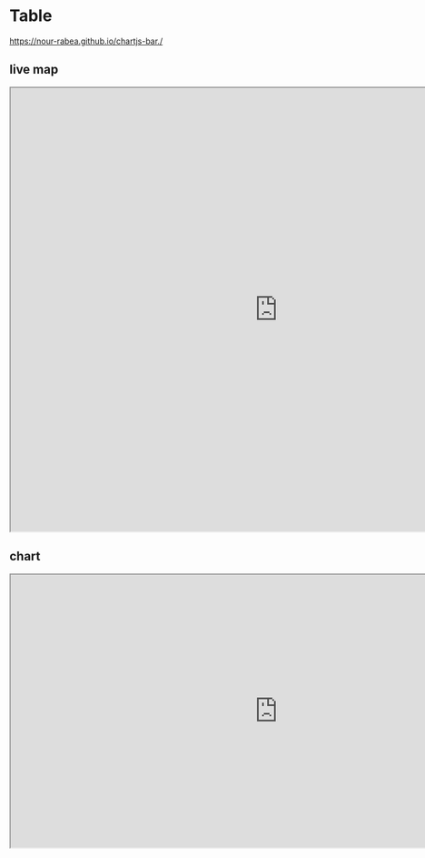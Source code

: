 # Table
https://nour-rabea.github.io/chartjs-bar./

## live map
<iframe src="https://www.google.com/maps/d/embed?mid=1F1Dar4g_IjiQJh4XD7RdPZGwE_3afJC-" width="940" height="780"></iframe>


## chart
<iframe src="https://nour-rabea.github.io/chartjs-bar./" width="940" height="480"></iframe>
